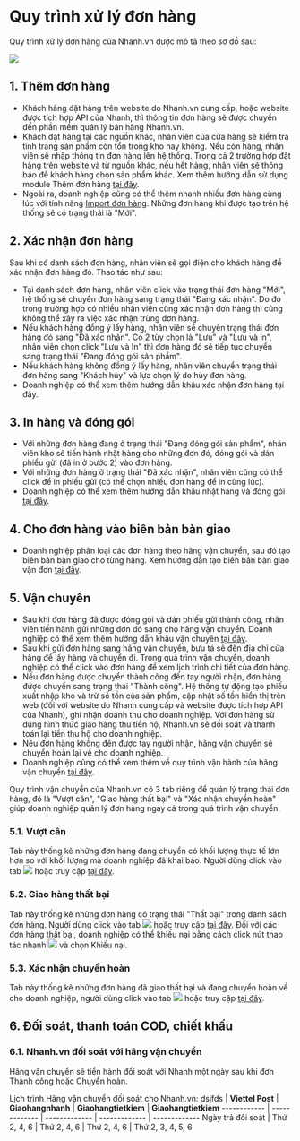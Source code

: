 # Quy trình xử lý đơn hàng

Quy trình xử lý đơn hàng của Nhanh.vn được mô tả theo sơ đồ sau:

![](link)

## 1. Thêm đơn hàng 
- Khách hàng đặt hàng trên website do Nhanh.vn cung cấp, hoặc website được tích hợp API của Nhanh, thì thông tin đơn hàng sẽ được chuyển đến phần mềm quản lý bán hàng Nhanh.vn.
- Khách đặt hàng tại các nguồn khác, nhân viên của cửa hàng sẽ kiểm tra tình trang sản phẩm còn tồn trong kho hay không. Nếu còn hàng, nhân viên sẽ nhập thông tin đơn hàng lên hệ thống. Trong cả 2 trường hợp đặt hàng trên website và từ nguồn khác, nếu hết hàng, nhân viên sẽ thông báo để khách hàng chọn sản phẩm khác. Xem thêm hướng dẫn sử dụng module Thêm đơn hàng [tại đây](link).
- Ngoài ra, doanh nghiệp cũng có thể thêm nhanh nhiều đơn hàng cùng lúc với tính năng [Import đơn hàng](link).
Những đơn hàng khi được tạo trên hệ thống sẽ có trạng thái là "Mới".

## 2. Xác nhận đơn hàng

Sau khi có danh sách đơn hàng, nhân viên sẽ gọi điện cho khách hàng để xác nhận đơn hàng đó. Thao tác như sau:

- Tại danh sách đơn hàng, nhân viên click vào trạng thái đơn hàng "Mới", hệ thống sẽ chuyển đơn hàng sang trạng thái "Đang xác nhận". Do đó trong trường hợp có nhiều nhân viên cùng xác nhận đơn hàng thì cũng không thể xảy ra việc xác nhận trùng đơn hàng.
- Nếu khách hàng đồng ý lấy hàng, nhân viên sẽ chuyển trạng thái đơn hàng đó sang "Đã xác nhận". Có 2 tùy chọn là "Lưu" và "Lưu và in", nhân viên chọn click "Lưu và In" thì đơn hàng đó sẽ tiếp tục chuyển sang trạng thái "Đang đóng gói sản phẩm".
- Nếu khách hàng không đồng ý lấy hàng, nhân viên chuyển trạng thái đơn hàng sang "Khách hủy" và lựa chọn lý do hủy đơn hàng.
- Doanh nghiệp có thể xem thêm hướng dẫn khâu xác nhận đơn hàng tại đây.

## 3. In hàng và đóng gói

- Với những đơn hàng đang ở trạng thái "Đang đóng gói sản phẩm", nhân viên kho sẽ tiến hành nhặt hàng cho những đơn đó, đóng gói và dán phiểu gửi (đã in ở bước 2) vào đơn hàng.
- Với những đơn hàng ở trạng thái "Đã xác nhận", nhân viên cũng có thể click để in phiếu gửi (có thể chọn nhiều đơn hàng để in cùng lúc).
- Doanh nghiệp có thể xem thêm hướng dẫn khâu nhặt hàng và đóng gói [tại đây](link).

## 4. Cho đơn hàng vào biên bản bàn giao
- Doanh nghiệp phân loại các đơn hàng theo hãng vận chuyển, sau đó tạo biên bản bàn giao cho từng hãng. Xem hướng dẫn tạo biên bản bàn giao vận đơn [tại đây](link).

## 5. Vận chuyển
- Sau khi đơn hàng đã được đóng gói và dán phiếu gửi thành công, nhân viên tiến hành gửi những đơn đó sang cho hãng vận chuyển. Doanh nghiệp có thể xem thêm hướng dẫn khâu vận chuyên [tại đây](link).
- Sau khi gửi đơn hàng sang hãng vận chuyển, bưu tá sẽ đến địa chỉ cửa hàng để lấy hàng và chuyển đi. Trong quá trình vận chuyển, doanh nghiệp có thể click vào đơn hàng để xem lịch trình chi tiết của đơn hàng.
- Nếu đơn hàng được chuyển thành công đến tay người nhận, đơn hàng được chuyển sang trạng thái "Thành công". Hệ thống tự động tạo phiếu xuất nhập kho và trừ số tồn của sản phẩm, cập nhật số tồn hiển thị trên web (đối với website do Nhanh cung cấp và website được tích hợp API của Nhanh), ghi nhận doanh thu cho doanh nghiệp. Với đơn hàng sử dụng hình thức giao hàng thu tiền hộ, Nhanh.vn sẽ đối soát và thanh toán lại tiền thu hộ cho doanh nghiệp.
- Nếu đơn hàng không đến được tay người nhận, hãng vận chuyển sẽ chuyển hoàn lại về cho doanh nghiệp.
- Doanh nghiệp cũng có thể xem thêm về quy trình vận hành của hãng vận chuyển [tại đây](link).

Quy trình vận chuyển của Nhanh.vn có 3 tab riêng để quản lý trạng thái đơn hàng, đó là "Vượt cân", "Giao hàng thất bại" và "Xác nhận chuyển hoàn" giúp doanh nghiệp quản lý đơn hàng ngay cả trong quá trình vận chuyển.

### 5.1. Vượt cân

Tab này thống kê những đơn hàng đang chuyển có khối lượng thực tế lớn hơn so với khối lượng mà doanh nghiệp đã khai báo. Người dùng click vào tab ![](link)  hoặc truy cập [tại đây](link).

### 5.2. Giao hàng thất bại

Tab này thống kê những đơn hàng có trạng thái "Thất bại" trong danh sách đơn hàng. Người dùng click vào tab ![](link) hoặc truy cập [tại đây](link). Đối với các đơn hàng thất bại, doanh nghiệp có thể khiếu nại bằng cách click nút thao tác nhanh ![](link) và chọn Khiếu nại.

### 5.3. Xác nhận chuyển hoàn

Tab này thống kê những đơn hàng đã giao thất bại và đang chuyển hoàn về cho doanh nghiệp, người dùng click vào tab ![](link) hoặc truy cập [tại đây](link).

## 6. Đối soát, thanh toán COD, chiết khấu
### 6.1. Nhanh.vn đối soát với hãng vận chuyển

Hãng vận chuyển sẽ tiền hành đối soát với Nhanh một ngày sau khi đơn Thành công hoặc Chuyển hoàn.

Lịch trình Hãng vận chuyển đối soát cho Nhanh.vn:
dsjfds | **Viettel Post** | **Giaohangnhanh** | **Giaohangtietkiem** | **Giaohangtietkiem**
------------ | ------------- | ------------- | ------------- | -------------
Ngày trả đối soát | Thứ 2, 4, 6 | Thứ 2, 4, 6 | Thứ 2, 4, 6 | Thứ 2, 3, 4, 5, 6
